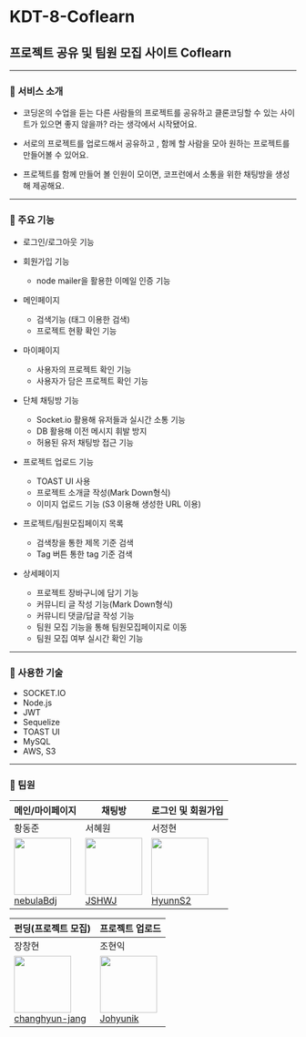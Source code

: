 # KDT-8-Coflearn

## 프로젝트 공유 및 팀원 모집 사이트 Coflearn

------------
### 📌 서비스 소개 
- 코딩온의 수업을 듣는 다른 사람들의 프로젝트를 공유하고 클론코딩할 수 있는 사이트가 있으면 좋지 않을까? 라는 생각에서 시작됐어요. 

- 서로의 프로젝트를 업로드해서 공유하고 , 함께 할 사람을 모아 원하는 프로젝트를 만들어볼 수 있어요. 

- 프로젝트를 함께 만들어 볼 인원이 모이면, 코프런에서 소통을 위한 채팅방을 생성해 제공해요. 


------------
### 📌 주요 기능

- 로그인/로그아웃 기능
- 회원가입 기능
  - node mailer을 활용한 이메일 인증 기능
    
- 메인페이지
  - 검색기능 (태그 이용한 검색)
  - 프로젝트 현황 확인 기능
    
- 마이페이지
  - 사용자의 프로젝트 확인 기능
  - 사용자가 담은 프로젝트 확인 기능
    
- 단체 채팅방 기능
  - Socket.io 활용해 유저들과 실시간 소통 기능
  - DB 활용해 이전 메시지 휘발 방지
  - 허용된 유저 채팅방 접근 기능
    
- 프로젝트 업로드 기능
  - TOAST UI 사용
  - 프로젝트 소개글 작성(Mark Down형식)
  - 이미지 업로드 기능 (S3 이용해 생성한 URL 이용)
    
- 프로젝트/팀원모집페이지 목록
  - 검색창을 통한 제목 기준 검색
  - Tag 버튼 통한 tag 기준 검색

- 상세페이지
    - 프로젝트 장바구니에 담기 기능
    - 커뮤니티 글 작성 기능(Mark Down형식)
    - 커뮤니티 댓글/답글 작성 기능
    - 팀원 모집 기능을 통해 팀원모집페이지로 이동
    - 팀원 모집 여부 실시간 확인 기능

- ------------
### 📌 사용한 기술

- SOCKET.IO
- Node.js
- JWT
- Sequelize
- TOAST UI
- MySQL
- AWS, S3

------------
### 📌 팀원
| 메인/마이페이지 | 채팅방 | 로그인 및 회원가입 | 
| --- | --- | --- |
| 황동준 | 서혜원 | 서정현 |
|  <img src="https://avatars.githubusercontent.com/u/114459629?v=4" width="100px" height="100px"><br> <a href="https://github.com/nebulaBdj">nebulaBdj</a> | <img src="https://avatars.githubusercontent.com/u/81088222?v=4" width="100px" height="100px"><br/><a href="https://github.com/JSHWJ">JSHWJ</a> | <img src="https://avatars.githubusercontent.com/u/105518951?v=4" width="100px" height="100px"><br><a href="https://github.com/HyunnS2">HyunnS2</a> |

| 펀딩(프로젝트 모집) | 프로젝트 업로드 |
| --- | --- |
| 장창현 | 조현익 | 
|  <img src="https://avatars.githubusercontent.com/u/81136546?v=4" width="100px" height="100px"><br> <a href="https://github.com/changhyun-jang">changhyun-jang</a> | <img src="https://avatars.githubusercontent.com/u/122008118?v=4" width="100px" height="100px"><br/><a href="https://github.com/Johyunik">Johyunik</a> |



